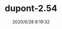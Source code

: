 ﻿---
layout: post 
title: dupont-2.54
tags: D25
categories: housing-terminal
overview: dupont-2.54
series: 
part_number: dupont-2.54
thumb_img: static/202006/373-thumb-20200628162003.jpg
small_img: static/202006/373-20200628162003.jpg
date: 2020/6/28 8:19:32
---



